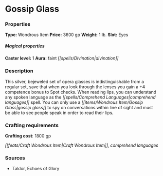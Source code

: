 ﻿---
Title: "Gossip Glass"
Type: "Wondrous Item"
Price: "3600 gp"
Weight: "1 lb."
Slot: "Eyes"
Caster level: "1"
Aura: "faint divination"
Description: |
  "This silver, bejeweled set of opera glasses is indistinguishable from a regular set, save that when you look through the lenses you gain a +4 competence bonus to Spot checks. When reading lips, you can understand any spoken language as the _comprehend languages_ spell. You can only use a gossip glass to spy on conversations within line of sight and must be able to see people speak in order to read their lips."
Crafting cost: "1800 gp"
Sources: "['Taldor, Echoes of Glory']"
---

# Gossip Glass

### Properties

**Type:** Wondrous Item **Price:** 3600 gp **Weight:** 1 lb. **Slot:** Eyes

##### Magical properties

**Caster level:** 1 **Aura:** faint _[[spells/Divination|divination]]_

### Description

This silver, bejeweled set of opera glasses is indistinguishable from a regular set, save that when you look through the lenses you gain a +4 competence bonus to Spot checks. When reading lips, you can understand any spoken language as the _[[spells/Comprehend Languages|comprehend languages]]_ spell. You can only use a _[[items/Wondrous Item/Gossip Glass|gossip glass]]_ to spy on conversations within line of sight and must be able to see people speak in order to read their lips.

### Crafting requirements

**Crafting cost:** 1800 gp

_[[feats/Craft Wondrous Item|Craft Wondrous Item]]_, _comprehend languages_

### Sources

* Taldor, Echoes of Glory